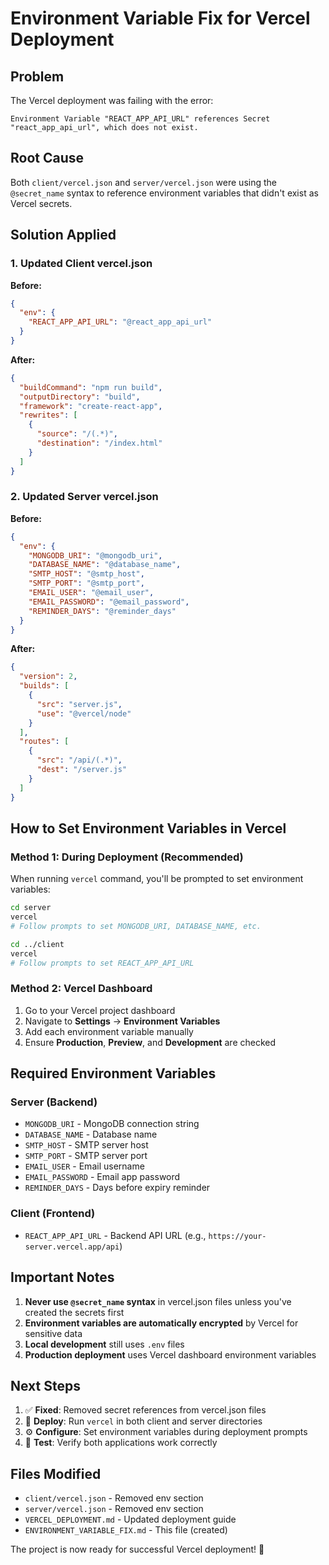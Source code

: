 # Environment Variable Fix for Vercel Deployment

## Problem
The Vercel deployment was failing with the error:
```
Environment Variable "REACT_APP_API_URL" references Secret "react_app_api_url", which does not exist.
```

## Root Cause
Both `client/vercel.json` and `server/vercel.json` were using the `@secret_name` syntax to reference environment variables that didn't exist as Vercel secrets.

## Solution Applied

### 1. Updated Client vercel.json
**Before:**
```json
{
  "env": {
    "REACT_APP_API_URL": "@react_app_api_url"
  }
}
```

**After:**
```json
{
  "buildCommand": "npm run build",
  "outputDirectory": "build",
  "framework": "create-react-app",
  "rewrites": [
    {
      "source": "/(.*)",
      "destination": "/index.html"
    }
  ]
}
```

### 2. Updated Server vercel.json
**Before:**
```json
{
  "env": {
    "MONGODB_URI": "@mongodb_uri",
    "DATABASE_NAME": "@database_name",
    "SMTP_HOST": "@smtp_host",
    "SMTP_PORT": "@smtp_port",
    "EMAIL_USER": "@email_user",
    "EMAIL_PASSWORD": "@email_password",
    "REMINDER_DAYS": "@reminder_days"
  }
}
```

**After:**
```json
{
  "version": 2,
  "builds": [
    {
      "src": "server.js",
      "use": "@vercel/node"
    }
  ],
  "routes": [
    {
      "src": "/api/(.*)",
      "dest": "/server.js"
    }
  ]
}
```

## How to Set Environment Variables in Vercel

### Method 1: During Deployment (Recommended)
When running `vercel` command, you'll be prompted to set environment variables:

```bash
cd server
vercel
# Follow prompts to set MONGODB_URI, DATABASE_NAME, etc.

cd ../client
vercel
# Follow prompts to set REACT_APP_API_URL
```

### Method 2: Vercel Dashboard
1. Go to your Vercel project dashboard
2. Navigate to **Settings** → **Environment Variables**
3. Add each environment variable manually
4. Ensure **Production**, **Preview**, and **Development** are checked

## Required Environment Variables

### Server (Backend)
- `MONGODB_URI` - MongoDB connection string
- `DATABASE_NAME` - Database name
- `SMTP_HOST` - SMTP server host
- `SMTP_PORT` - SMTP server port
- `EMAIL_USER` - Email username
- `EMAIL_PASSWORD` - Email app password
- `REMINDER_DAYS` - Days before expiry reminder

### Client (Frontend)
- `REACT_APP_API_URL` - Backend API URL (e.g., `https://your-server.vercel.app/api`)

## Important Notes

1. **Never use `@secret_name` syntax** in vercel.json files unless you've created the secrets first
2. **Environment variables are automatically encrypted** by Vercel for sensitive data
3. **Local development** still uses `.env` files
4. **Production deployment** uses Vercel dashboard environment variables

## Next Steps

1. ✅ **Fixed**: Removed secret references from vercel.json files
2. 🔄 **Deploy**: Run `vercel` in both client and server directories
3. ⚙️ **Configure**: Set environment variables during deployment prompts
4. 🧪 **Test**: Verify both applications work correctly

## Files Modified

- `client/vercel.json` - Removed env section
- `server/vercel.json` - Removed env section
- `VERCEL_DEPLOYMENT.md` - Updated deployment guide
- `ENVIRONMENT_VARIABLE_FIX.md` - This file (created)

The project is now ready for successful Vercel deployment! 🚀

